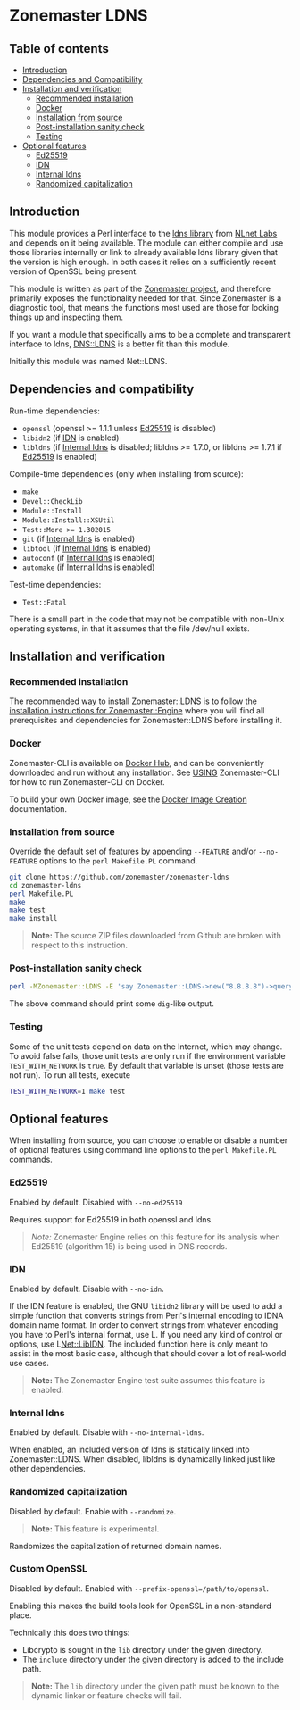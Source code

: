 # Zonemaster LDNS

## Table of contents

* [Introduction](#introduction)
* [Dependencies and Compatibility](#dependencies-and-compatibility)
* [Installation and verification](#installation-and-verification)
  * [Recommended installation](#recommended-installation)
  * [Docker](#Docker)
  * [Installation from source](#installation-from-source)
  * [Post-installation sanity check](#post-installation-sanity-check)
  * [Testing](#testing)
* [Optional features](#optional-features)
  * [Ed25519]
  * [IDN]
  * [Internal ldns]
  * [Randomized capitalization](#randomized-capitalization)


## Introduction

This module provides a Perl interface to the [ldns library] from [NLnet Labs]
and depends on it being available. The module can either compile and use those
libraries internally or link to already available ldns library given that the
version is high enough. In both cases it relies on a sufficiently recent version
of OpenSSL being present.

This module is written as part of the [Zonemaster project], and therefore
primarily exposes the functionality needed for that. Since Zonemaster is a
diagnostic tool, that means the functions most used are those for looking things
up and inspecting them.

If you want a module that specifically aims to be a complete and transparent
interface to ldns, [DNS::LDNS] is a better fit than this module.

Initially this module was named Net::LDNS.

## Dependencies and compatibility

Run-time dependencies:
 * `openssl` (openssl >= 1.1.1 unless [Ed25519] is disabled)
 * `libidn2` (if [IDN] is enabled)
 * `libldns` (if [Internal ldns] is disabled; libldns >= 1.7.0, or
   libldns >= 1.7.1 if [Ed25519] is enabled)

Compile-time dependencies (only when installing from source):
 * `make`
 * `Devel::CheckLib`
 * `Module::Install`
 * `Module::Install::XSUtil`
 * `Test::More >= 1.302015`
 * `git` (if [Internal ldns] is enabled)
 * `libtool` (if [Internal ldns] is enabled)
 * `autoconf` (if [Internal ldns] is enabled)
 * `automake` (if [Internal ldns] is enabled)

Test-time dependencies:
 * `Test::Fatal`

There is a small part in the code that may not be compatible with non-Unix
operating systems, in that it assumes that the file /dev/null exists.

## Installation and verification

### Recommended installation

The recommended way to install Zonemaster::LDNS is to follow the
[installation instructions for Zonemaster::Engine] where you will find all
prerequisites and dependencies for Zonemaster::LDNS before installing it.


### Docker

Zonemaster-CLI is available on [Docker Hub], and can be conveniently downloaded
and run without any installation. See [USING] Zonemaster-CLI for how to run
Zonemaster-CLI on Docker.

To build your own Docker image, see the [Docker Image Creation] documentation.


### Installation from source

Override the default set of features by appending `--FEATURE` and/or
`--no-FEATURE` options to the `perl Makefile.PL` command.

```sh
git clone https://github.com/zonemaster/zonemaster-ldns
cd zonemaster-ldns
perl Makefile.PL
make
make test
make install
```

> **Note:** The source ZIP files downloaded from Github are broken with
> respect to this instruction.


### Post-installation sanity check

```sh
perl -MZonemaster::LDNS -E 'say Zonemaster::LDNS->new("8.8.8.8")->query("zonemaster.net")->string'
```

The above command should print some `dig`-like output.


### Testing

Some of the unit tests depend on data on the Internet, which may change. To avoid
false fails, those unit tests are only run if the environment variable
`TEST_WITH_NETWORK` is `true`. By default that variable is unset (those tests are
not run). To run all tests, execute

```sh
TEST_WITH_NETWORK=1 make test
```

## Optional features

When installing from source, you can choose to enable or disable a number
of optional features using command line options to the `perl Makefile.PL`
commands.

### Ed25519

Enabled by default.
Disabled with `--no-ed25519`

Requires support for Ed25519 in both openssl and ldns.

>
> *Note:* Zonemaster Engine relies on this feature for its analysis when Ed25519
> (algorithm 15) is being used in DNS records.
>

### IDN

Enabled by default.
Disable with `--no-idn`.

If the IDN feature is enabled, the GNU `libidn2` library will be used to
add a simple function that converts strings from Perl's internal encoding
to IDNA domain name format.
In order to convert strings from whatever encoding you have to Perl's
internal format, use L<Encode>.
If you need any kind of control or options, use L<Net::LibIDN>.
The included function here is only meant to assist in the most basic case,
although that should cover a lot of real-world use cases.

> **Note:** The Zonemaster Engine test suite assumes this feature
> is enabled.

### Internal ldns

Enabled by default.
Disable with `--no-internal-ldns`.

When enabled, an included version of ldns is statically linked into
Zonemaster::LDNS.
When disabled, libldns is dynamically linked just like other dependencies.

### Randomized capitalization

Disabled by default.
Enable with `--randomize`.

> **Note:** This feature is experimental.

Randomizes the capitalization of returned domain names.


### Custom OpenSSL

Disabled by default.
Enabled with `--prefix-openssl=/path/to/openssl`.

Enabling this makes the build tools look for OpenSSL in a non-standard place.

Technically this does two things:
 * Libcrypto is sought in the `lib` directory under the given directory.
 * The `include` directory under the given directory is added to the include
   path.

> **Note:** The `lib` directory under the given path must be known to the
> dynamic linker or feature checks will fail.


[DNS::LDNS]:                                         http://search.cpan.org/~erikoest/DNS-LDNS/
[Docker Hub]:                                        https://hub.docker.com/u/zonemaster
[Docker Image Creation]:                             https://github.com/zonemaster/zonemaster/blob/master/docs/internal-documentation/maintenance/ReleaseProcess-create-docker-image.md
[Ed25519]:                                           #ed25519
[IDN]:                                               #idn
[Installation instructions for Zonemaster::Engine]:  https://github.com/zonemaster/zonemaster-engine/blob/master/docs/Installation.md
[Internal ldns]:                                     #internal-ldns
[Ldns library]:                                      https://www.nlnetlabs.nl/projects/ldns/
[NLnet Labs]:                                        https://www.nlnetlabs.nl/
[USING]:                                             https://github.com/zonemaster/zonemaster-cli/blob/master/USING.md
[Zonemaster project]:                                http://github.com/zonemaster/zonemaster

